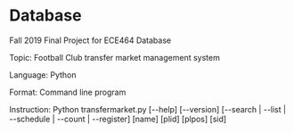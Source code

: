 # Database

Fall 2019 Final Project for ECE464 Database

Topic: Football Club transfer market management system

Language: Python

Format: Command line program

Instruction: Python transfermarket.py [--help] [--version] [--search | --list | --schedule | --count | --register] [name] [plid] [plpos] [sid]

